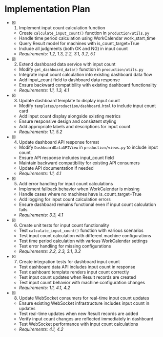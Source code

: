 # Implementation Plan

- [x] 1. Implement input count calculation function
  - Create `calculate_input_count()` function in `production/utils.py`
  - Handle time period calculation using WorkCalendar work_start_time
  - Query Result model for machines with is_count_target=True
  - Include all judgments (both OK and NG) in input count
  - _Requirements: 1.2, 1.3, 2.2, 3.1, 3.2, 5.1_

- [x] 2. Extend dashboard data service with input count
  - Modify `get_dashboard_data()` function in `production/utils.py`
  - Integrate input count calculation into existing dashboard data flow
  - Add input_count field to dashboard data response
  - Ensure backward compatibility with existing dashboard functionality
  - _Requirements: 1.1, 1.3, 4.1_

- [x] 3. Update dashboard template to display input count
  - Modify `templates/production/dashboard.html` to include input count card
  - Add input count display alongside existing metrics
  - Ensure responsive design and consistent styling
  - Add appropriate labels and descriptions for input count
  - _Requirements: 1.1, 5.2_

- [x] 4. Update dashboard API response format
  - Modify `DashboardDataAPIView` in `production/views.py` to include input count
  - Ensure API response includes input_count field
  - Maintain backward compatibility for existing API consumers
  - Update API documentation if needed
  - _Requirements: 1.1, 4.1_

- [x] 5. Add error handling for input count calculations
  - Implement fallback behavior when WorkCalendar is missing
  - Handle cases where no machines have is_count_target=True
  - Add logging for input count calculation errors
  - Ensure dashboard remains functional even if input count calculation fails
  - _Requirements: 3.3, 4.1_

- [x] 6. Create unit tests for input count functionality
  - Test `calculate_input_count()` function with various scenarios
  - Test input count calculation with different machine configurations
  - Test time period calculation with various WorkCalendar settings
  - Test error handling for missing configurations
  - _Requirements: 2.2, 2.3, 3.1, 3.2_

- [x] 7. Create integration tests for dashboard input count
  - Test dashboard data API includes input count in response
  - Test dashboard template renders input count correctly
  - Test input count updates when Result records are created
  - Test input count behavior with machine configuration changes
  - _Requirements: 1.1, 4.1, 4.2_

- [x] 8. Update WebSocket consumers for real-time input count updates
  - Ensure existing WebSocket infrastructure includes input count in updates
  - Test real-time updates when new Result records are added
  - Verify input count changes are reflected immediately in dashboard
  - Test WebSocket performance with input count calculations
  - _Requirements: 4.1, 4.2_